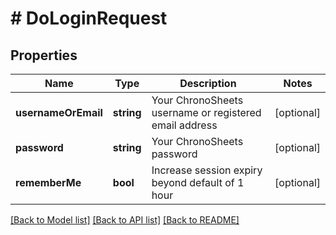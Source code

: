 # # DoLoginRequest

## Properties

Name | Type | Description | Notes
------------ | ------------- | ------------- | -------------
**usernameOrEmail** | **string** | Your ChronoSheets username or registered email address | [optional] 
**password** | **string** | Your ChronoSheets password | [optional] 
**rememberMe** | **bool** | Increase session expiry beyond default of 1 hour | [optional] 

[[Back to Model list]](../../README.md#documentation-for-models) [[Back to API list]](../../README.md#documentation-for-api-endpoints) [[Back to README]](../../README.md)


